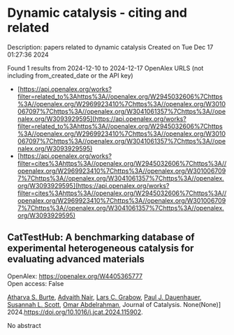 # Dynamic catalysis - citing and related
Description: papers related to dynamic catalysis
Created on Tue Dec 17 01:27:36 2024

Found 1 results from 2024-12-10 to 2024-12-17
OpenAlex URLS (not including from_created_date or the API key)
- [https://api.openalex.org/works?filter=related_to%3Ahttps%3A//openalex.org/W2945032606%7Chttps%3A//openalex.org/W2969923410%7Chttps%3A//openalex.org/W3010067097%7Chttps%3A//openalex.org/W3041061357%7Chttps%3A//openalex.org/W3093929595](https://api.openalex.org/works?filter=related_to%3Ahttps%3A//openalex.org/W2945032606%7Chttps%3A//openalex.org/W2969923410%7Chttps%3A//openalex.org/W3010067097%7Chttps%3A//openalex.org/W3041061357%7Chttps%3A//openalex.org/W3093929595)
- [https://api.openalex.org/works?filter=cites%3Ahttps%3A//openalex.org/W2945032606%7Chttps%3A//openalex.org/W2969923410%7Chttps%3A//openalex.org/W3010067097%7Chttps%3A//openalex.org/W3041061357%7Chttps%3A//openalex.org/W3093929595](https://api.openalex.org/works?filter=cites%3Ahttps%3A//openalex.org/W2945032606%7Chttps%3A//openalex.org/W2969923410%7Chttps%3A//openalex.org/W3010067097%7Chttps%3A//openalex.org/W3041061357%7Chttps%3A//openalex.org/W3093929595)

## CatTestHub: A benchmarking database of experimental heterogeneous catalysis for evaluating advanced materials   

OpenAlex: https://openalex.org/W4405365777    
Open access: False
    
[Atharva S. Burte](https://openalex.org/A5093786768), [Advaith Nair](https://openalex.org/A5111118265), [Lars C. Grabow](https://openalex.org/A5029991019), [Paul J. Dauenhauer](https://openalex.org/A5003718847), [Susannah L. Scott](https://openalex.org/A5029871622), [Omar Abdelrahman](https://openalex.org/A5022932212), Journal of Catalysis. None(None)] 2024.https://doi.org/10.1016/j.jcat.2024.115902.
    
No abstract    

    
